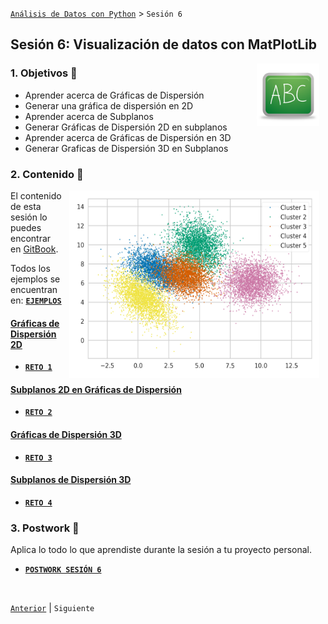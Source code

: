 [`Análisis de Datos con Python`](../README.md) > `Sesión 6`

## Sesión 6: Visualización de datos con __MatPlotLib__

<img src="../imagenes/pizarron.png" align="right" height="100" width="100" hspace="10">

### 1. Objetivos :dart: 

- Aprender acerca de Gráficas de Dispersión
- Generar una gráfica de dispersión en 2D
- Aprender acerca de Subplanos
- Generar Gráficas de Dispersión 2D en subplanos
- Aprender acerca de Gráficas de Dispersión en 3D
- Generar Graficas de Dispersión 3D en Subplanos

### 2. Contenido :blue_book:
<img src="imagenes/imagen1.png" align="right" width="400" height="300" hspace="10">

El contenido de esta sesión lo puedes encontrar en [GitBook](https://beduexpert.gitbook.io/data-analysis/sesion-06-visualizacion-de-datos-con-python-matplotlib-y-otras).

Todos los ejemplos se encuentran en: [**`EJEMPLOS`**](ejemplos/README.md)

#### <ins>Gráficas de Dispersión 2D</ins>

   - [**`RETO 1`**](reto01/README.md)

#### <ins>Subplanos 2D en Gráficas de Dispersión</ins>

   - [**`RETO 2`**](reto02/README.md)

#### <ins>Gráficas de Dispersión 3D</ins>

   - [**`RETO 3`**](reto03/README.md)

#### <ins>Subplanos de Dispersión 3D</ins>

   - [**`RETO 4`**](reto04/README.md)

### 3. Postwork :memo:
Aplica lo todo lo que aprendiste durante la sesión a tu proyecto personal.

- [**`POSTWORK SESIÓN 6`**](postwork/README.md)

<br/>

[`Anterior`](../sesion04/README.md) | `Siguiente`
